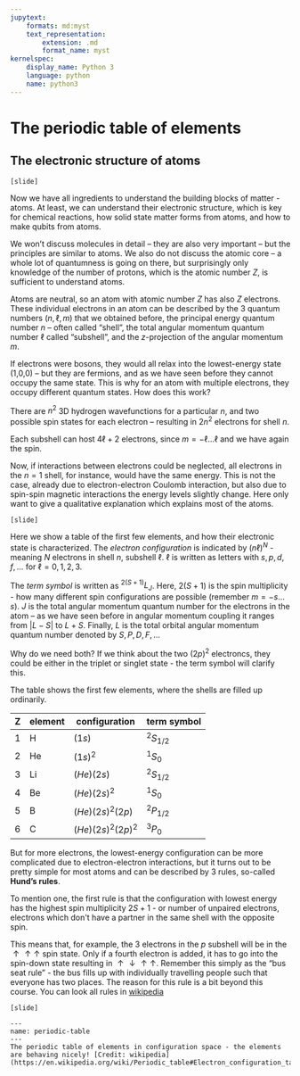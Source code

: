 ```yaml
---
jupytext:
    formats: md:myst
    text_representation:
        extension: .md
        format_name: myst
kernelspec:
    display_name: Python 3
    language: python
    name: python3
---
```


# The periodic table of elements

## The electronic structure of atoms

<!-- [G5.2.2 The Periodic Table and P11.1,2] -->
`[slide]`

Now we have all ingredients to understand the building blocks of matter - atoms. At least, we can understand their electronic structure, which is key for chemical reactions, how solid state matter forms from atoms, and how to make qubits from atoms. 

We won’t discuss molecules in detail – they are also very important – but the principles are similar to atoms. We also do not discuss the atomic core – a whole lot of quantumness is going on there, but surprisingly only knowledge of the number of protons, which is the atomic number $Z$, is sufficient to understand atoms.

Atoms are neutral, so an atom with atomic number $Z$ has also $Z$ electrons. These individual electrons in an atom can be described by the 3 quantum numbers $(n,\ell,m)$ that we obtained before, the principal energy quantum number $n$ – often called “shell”, the total angular momentum quantum number $\ell$ called “subshell”, and the $z$-projection of the angular momentum $m$. 

If electrons were bosons, they would all relax into the lowest-energy state (1,0,0) – but they are fermions, and as we have seen before they cannot occupy the same state. This is why for an atom with multiple electrons, they occupy different quantum states. How does this work?

There are $n^2$ 3D hydrogen wavefunctions for a particular $n$, and two possible spin states for each electron – resulting in $2 n^2$ electrons for shell $n$. 

Each subshell can host $4 \ell+2$ electrons, since $m=-\ell\ldots \ell$ and we have again the spin.

Now, if interactions between electrons could be neglected, all electrons in the $n=1$ shell, for instance, would have the same energy. This is not the case, already due to electron-electron Coulomb interaction, but also due to spin-spin magnetic interactions the energy levels slightly change. Here only want to give a qualitative explanation which explains most of the atoms.

`[slide]`

Here we show a table of the first few elements, and how their electronic state is characterized. The *electron configuration* is indicated by $(n\ell)^N$ - meaning $N$ electrons in shell $n$, subshell $\ell$. $\ell$ is written as letters with $s,p,d,f,\ldots$ for $\ell=0,1,2,3$.

The *term symbol* is written as $^{2(S+1)}L_J$. Here, $2(S+1)$ is the spin multiplicity - how many different spin configurations are possible (remember $m=-s\ldots s$). $J$ is the total angular momentum quantum number for the electrons in the atom – as we have seen before in angular momentum coupling it ranges from $|L-S|$ to $L+S$. Finally, $L$ is the total orbital angular momentum quantum number denoted by $S,P,D,F,\ldots$

Why do we need both? If we think about the two $(2p)^2$ electroncs, they could be either in the triplet or singlet state - the term symbol will clarify this.

The table shows the first few elements, where the shells are filled up ordinarily.

| Z | element | configuration | term symbol | 
|---|---|---|---|
| 1 | H | $(1s)$ | $^2S_{1/2}$ |
| 2 | He | $(1s)^2$ | $^1S_{0}$ |
| 3 | Li | $(He)(2s)$ | $^2S_{1/2}$ |
| 4 | Be | $(He)(2s)^2$ | $^1S_{0}$ |
| 5 | B | $(He)(2s)^2(2p)$ | $^2P_{1/2}$ |
| 6 | C | $(He)(2s)^2(2p)^2$ | $^3P_{0}$ |


But for more electrons, the lowest-energy configuration can be more complicated due to electron-electron interactions, but it turns out to be pretty simple for most atoms and can be described by 3 rules, so-called **Hund’s rules**. 

To mention one, the first rule is that the configuration with lowest energy has the highest spin multiplicity $2S+1$ - or number of unpaired electrons, electrons which don't have a partner in the same shell with the opposite spin.

This means that, for example, the 3 electrons in the $p$ subshell will be in the $\uparrow\uparrow\uparrow$ spin state. Only if a fourth electron is added, it has to go into the spin-down state resulting in $\uparrow\downarrow\uparrow\uparrow$. Remember this simply as the “bus seat rule” - the bus fills up with individually travelling people such that everyone has two places. The reason for this rule is a bit beyond this course.
You can look all rules in [wikipedia](https://en.wikipedia.org/wiki/Hund%27s_rules)

`[slide]`

```{figure} figures/periodic-table-configuration.png
---
name: periodic-table
---
The periodic table of elements in configuration space - the elements are behaving nicely! [Credit: wikipedia](https://en.wikipedia.org/wiki/Periodic_table#Electron_configuration_table)
```



